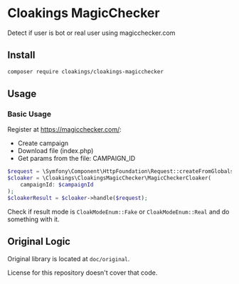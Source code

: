 Cloakings MagicChecker
=================

Detect if user is bot or real user using magicchecker.com

## Install

```bash
composer require cloakings/cloakings-magicchecker
```

## Usage

### Basic Usage

Register at https://magicchecker.com/:
- Create campaign
- Download file (index.php)
- Get params from the file: CAMPAIGN_ID

```php
$request = \Symfony\Component\HttpFoundation\Request::createFromGlobals();
$cloaker = \Cloakings\CloakingsMagicChecker\MagicCheckerCloaker(
    campaignId: $campaignId
);
$cloakerResult = $cloaker->handle($request);
```

Check if result mode is `CloakModeEnum::Fake` or `CloakModeEnum::Real` and do something with it.

## Original Logic

Original library is located at `doc/original`.

License for this repository doesn't cover that code.
